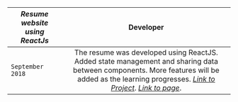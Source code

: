 | _*Resume website using ReactJs*_ | Developer |
| ------------- |:-------------:| 
| `September 2018` | The resume was developed using ReactJS. Added state management and sharing data between components. More features will be added as the learning progresses. [_*Link to Project*_](https://github.com/kaush4l/ReactJS). [_*Link to page*_](https://kaush4l.github.io/ReactJS/). |

